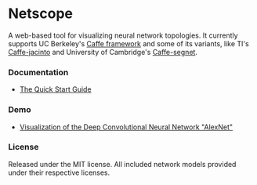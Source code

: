 # Netscope

A web-based tool for visualizing neural network topologies. It currently supports UC Berkeley's [Caffe framework](https://github.com/bvlc/caffe) and some of its variants, like TI's [Caffe-jacinto](https://github.com/tidsp/caffe-jacinto) and University of Cambridge's [Caffe-segnet](https://github.com/alexgkendall/caffe-segnet).

### Documentation
- [The Quick Start Guide](http://tufei.github.io/netscope/quickstart.html)

### Demo
- [Visualization of the Deep Convolutional Neural Network "AlexNet"](http://tufei.github.io/netscope/#/preset/alexnet)

### License

Released under the MIT license.
All included network models provided under their respective licenses.
